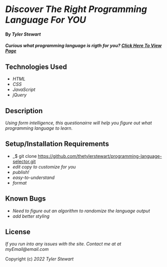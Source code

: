 # _Discover The Right Programming Language For YOU_

#### By _**Tyler Stewart**_

#### _Curious what programming language is rigth for you? [Click Here To View Page](https://thetylerstewart.github.io/programming-language-selector/)_

## Technologies Used

* _HTML_
* _CSS_
* _JavaScript_
* _jQuery_


## Description

_Using form intelligence, this questionairre will help you figure out what programming language to learn._

## Setup/Installation Requirements

* _$ git clone https://github.com/thetylerstewart/programming-language-selector.git
* _edit copy to customize for you_
* _publish!_
* _easy-to-understand_
* _format_

## Known Bugs

* _Need to figure out an algorithm to randomize the language output_
* _add better styling_

## License

_If you run into any issues with the site. Contact me at at myEmail@email.com_

Copyright (c) _2022_ _Tyler Stewart_
